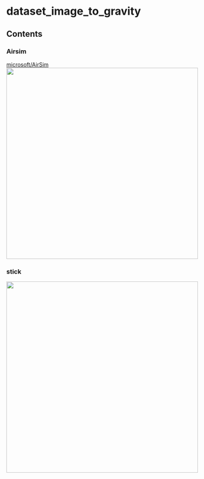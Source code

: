 # dataset_image_to_gravity
## Contents
### Airsim
[microsoft/AirSim](https://github.com/microsoft/AirSim)  
<img src="https://user-images.githubusercontent.com/37431972/100238037-14b3bc00-2f73-11eb-9394-17469090466a.png" width="500px">
### stick
<img src="https://user-images.githubusercontent.com/37431972/100238161-39a82f00-2f73-11eb-972b-10dcb8e2d3bf.png" width="500px">

